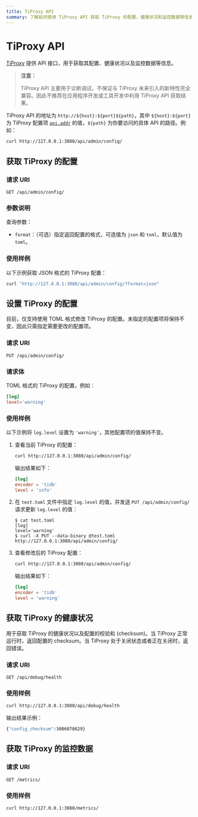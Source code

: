 ```yaml
---
title: TiProxy API
summary: 了解如何使用 TiProxy API 获取 TiProxy 的配置、健康状况和监控数据等信息。
---
```


# TiProxy API

[TiProxy](/tiproxy/tiproxy-overview.md) 提供 API 接口，用于获取其配置、健康状况以及监控数据等信息。

> **注意：**
>
> TiProxy API 主要用于诊断调试，不保证与 TiProxy 未来引入的新特性完全兼容。因此不推荐在应用程序开发或工具开发中利用 TiProxy API 获取结果。

TiProxy API 的地址为 `http://${host}:${port}${path}`，其中 `${host}:${port}` 为 TiProxy 配置项 [`api.addr`](/tiproxy/tiproxy-configuration.md#addr-1) 的值，`${path}` 为你要访问的具体 API 的路径。例如：

```bash
curl http://127.0.0.1:3080/api/admin/config/
```

## 获取 TiProxy 的配置

### 请求 URI

`GET /api/admin/config/`

### 参数说明

查询参数：

- `format`：（可选）指定返回配置的格式，可选值为 `json` 和 `toml`，默认值为 `toml`。

### 使用样例

以下示例获取 JSON 格式的 TiProxy 配置：

```bash
curl "http://127.0.0.1:3080/api/admin/config/?format=json"
```

## 设置 TiProxy 的配置

目前，仅支持使用 TOML 格式修改 TiProxy 的配置。未指定的配置项将保持不变，因此只需指定需要更改的配置项。

### 请求 URI

`PUT /api/admin/config/`

### 请求体

TOML 格式的 TiProxy 的配置，例如：

```toml
[log]
level='warning'
```

### 使用样例

以下示例将 `log.level` 设置为 `'warning'`，其他配置项的值保持不变。

1. 查看当前 TiProxy 的配置：

    ```bash
    curl http://127.0.0.1:3080/api/admin/config/
    ```

    输出结果如下：

    ```toml
    [log]
    encoder = 'tidb'
    level = 'info'
    ```

2. 在 `test.toml` 文件中指定 `log.level` 的值，并发送 `PUT /api/admin/config/` 请求更新 `log.level` 的值：

    ```shell
    $ cat test.toml
    [log]
    level='warning'
    $ curl -X PUT --data-binary @test.toml http://127.0.0.1:3080/api/admin/config/
    ```

3. 查看修改后的 TiProxy 配置：

    ```bash
    curl http://127.0.0.1:3080/api/admin/config/
    ```

    输出结果如下：

    ```toml
    [log]
    encoder = 'tidb'
    level = 'warning'
    ```

## 获取 TiProxy 的健康状况

用于获取 TiProxy 的健康状况以及配置的校验和 (checksum)。当 TiProxy 正常运行时，返回配置的 checksum。当 TiProxy 处于关闭状态或者正在关闭时，返回错误。

### 请求 URI

`GET /api/debug/health`

### 使用样例

```bash
curl http://127.0.0.1:3080/api/debug/health
```

输出结果示例：

```bash
{"config_checksum":3006078629}
```

## 获取 TiProxy 的监控数据

### 请求 URI

`GET /metrics/`

### 使用样例

```bash
curl http://127.0.0.1:3080/metrics/
```

